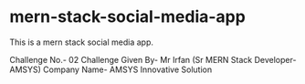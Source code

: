 # mern-stack-social-media-app
This is a mern stack social media app.

Challenge No.- 02
Challenge Given By- Mr Irfan (Sr MERN Stack Developer- AMSYS)
Company Name- AMSYS Innovative Solution





